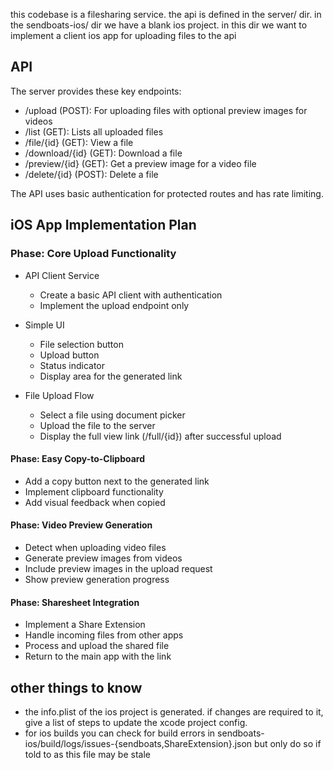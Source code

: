 this codebase is a filesharing service. the api is defined in the server/ dir. in the sendboats-ios/ dir we have a blank ios project. in this dir we want to implement a client ios app for uploading files to the api

## API
The server provides these key endpoints:

- /upload (POST): For uploading files with optional preview images for videos
- /list (GET): Lists all uploaded files
- /file/{id} (GET): View a file
- /download/{id} (GET): Download a file
- /preview/{id} (GET): Get a preview image for a video file
- /delete/{id} (POST): Delete a file

The API uses basic authentication for protected routes and has rate limiting.

## iOS App Implementation Plan
### Phase: Core Upload Functionality
- API Client Service
    - Create a basic API client with authentication
    - Implement the upload endpoint only

- Simple UI
    - File selection button
    - Upload button
    - Status indicator
    - Display area for the generated link

- File Upload Flow
    - Select a file using document picker
    - Upload the file to the server
    - Display the full view link (/full/{id}) after successful upload

#### Phase: Easy Copy-to-Clipboard
- Add a copy button next to the generated link
- Implement clipboard functionality
- Add visual feedback when copied

#### Phase: Video Preview Generation
- Detect when uploading video files
- Generate preview images from videos
- Include preview images in the upload request
- Show preview generation progress

#### Phase: Sharesheet Integration
- Implement a Share Extension
- Handle incoming files from other apps
- Process and upload the shared file
- Return to the main app with the link

## other things to know
- the info.plist of the ios project is generated. if changes are required to it, give a list of steps to update the xcode project config.
- for ios builds you can check for build errors in sendboats-ios/build/logs/issues-{sendboats,ShareExtension}.json but only do so if told to as this file may be stale
